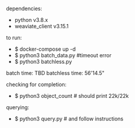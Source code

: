 dependencies:
- python v3.8.x
- weaviate_client v3.15.1

to run:
- $ docker-compose up -d
- $ python3 batch_data.py #timeout error
- $ python3 batchless.py 

batch time: TBD
batchless time: 56'14.5"

checking for completion:
- $ python3 object_count # should print 22k/22k

querying:
- $ python3 query.py # and follow instructions
